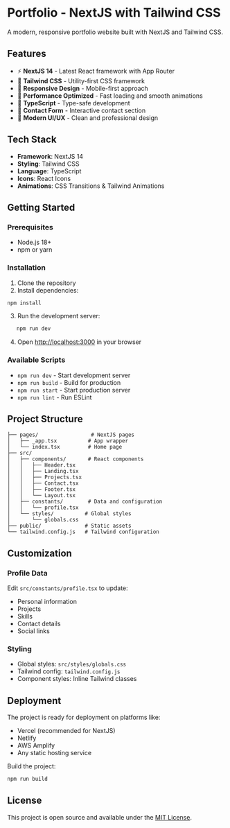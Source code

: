 # Portfolio - NextJS with Tailwind CSS

A modern, responsive portfolio website built with NextJS and Tailwind CSS.

## Features

- ⚡ **NextJS 14** - Latest React framework with App Router
- 🎨 **Tailwind CSS** - Utility-first CSS framework
- 📱 **Responsive Design** - Mobile-first approach
- 🚀 **Performance Optimized** - Fast loading and smooth animations
- 🎯 **TypeScript** - Type-safe development
- 📧 **Contact Form** - Interactive contact section
- 🎨 **Modern UI/UX** - Clean and professional design

## Tech Stack

- **Framework**: NextJS 14
- **Styling**: Tailwind CSS
- **Language**: TypeScript
- **Icons**: React Icons
- **Animations**: CSS Transitions & Tailwind Animations

## Getting Started

### Prerequisites

- Node.js 18+
- npm or yarn

### Installation

1. Clone the repository
2. Install dependencies:

```bash
npm install
```

3. Run the development server:

```bash
   npm run dev
```

4. Open [http://localhost:3000](http://localhost:3000) in your browser

### Available Scripts

- `npm run dev` - Start development server
- `npm run build` - Build for production
- `npm run start` - Start production server
- `npm run lint` - Run ESLint

## Project Structure

```
├── pages/                 # NextJS pages
│   ├── _app.tsx          # App wrapper
│   └── index.tsx         # Home page
├── src/
│   ├── components/       # React components
│   │   ├── Header.tsx
│   │   ├── Landing.tsx
│   │   ├── Projects.tsx
│   │   ├── Contact.tsx
│   │   ├── Footer.tsx
│   │   └── Layout.tsx
│   ├── constants/        # Data and configuration
│   │   └── profile.tsx
│   └── styles/          # Global styles
│       └── globals.css
├── public/              # Static assets
└── tailwind.config.js   # Tailwind configuration
```

## Customization

### Profile Data

Edit `src/constants/profile.tsx` to update:

- Personal information
- Projects
- Skills
- Contact details
- Social links

### Styling

- Global styles: `src/styles/globals.css`
- Tailwind config: `tailwind.config.js`
- Component styles: Inline Tailwind classes

## Deployment

The project is ready for deployment on platforms like:

- Vercel (recommended for NextJS)
- Netlify
- AWS Amplify
- Any static hosting service

Build the project:

```bash
npm run build
```

## License

This project is open source and available under the [MIT License](LICENSE).
